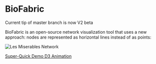 BioFabric
=========

Current tip of master branch is now V2 beta

BioFabric is an open-source network visualization tool that uses a new approach: nodes are represented as horizontal lines instead of as points:

![Les Miserables Network](http://www.biofabric.org/gallery/images/LesMiz1024.png)

[Super-Quick Demo D3 Animation](http://www.biofabric.org/gallery/pages/SuperQuickBioFabric.html)
